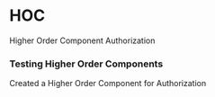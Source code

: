 # HOC

Higher Order Component Authorization

### Testing Higher Order Components

Created a Higher Order Component for Authorization
